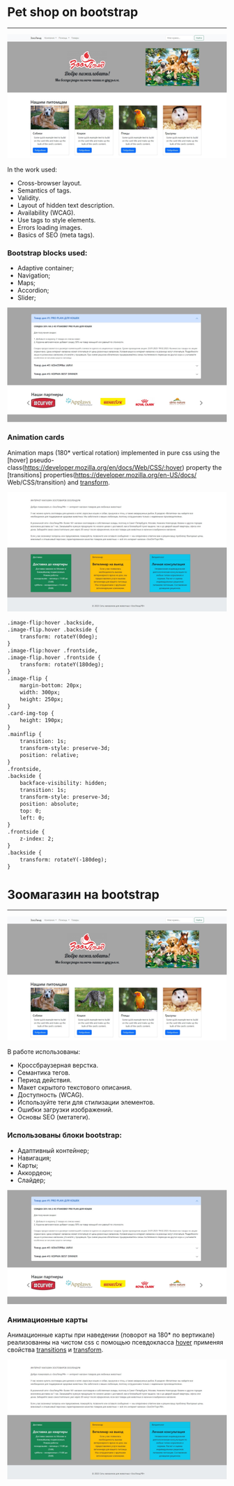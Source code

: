 # Pet shop on bootstrap
___
![homepage screenshot](screen1.jpg)

In the work used:
* Cross-browser layout.
* Semantics of tags.
* Validity.
* Layout of hidden text description.
* Availability (WCAG).
* Use tags to style elements.
* Errors loading images.
* Basics of SEO (meta tags).

### Bootstrap blocks used:

* Adaptive container;
* Navigation;
* Maps;
* Accordion;
* Slider;

![screen](screen2.jpg)

### Animation cards
Animation maps (180* vertical rotation) implemented in pure css using the [hover] pseudo-class(https://developer.mozilla.org/en/docs/Web/CSS/:hover) property the [transitions] properties(https://developer.mozilla.org/en-US/docs/ Web/CSS/transition) and [transform](https://developer.mozilla.org/en-US/docs/Web/CSS/transform).

![map animation](screen3.jpg)
~~~
.image-flip:hover .backside,
.image-flip.hover .backside {
    transform: rotateY(0deg);
}
.image-flip:hover .frontside,
.image-flip.hover .frontside {
    transform: rotateY(180deg);
}
.image-flip {
    margin-bottom: 20px;
    width: 300px;
    height: 250px;
}
.card-img-top {
    height: 190px;
}
.mainflip {
    transition: 1s;
    transform-style: preserve-3d;
    position: relative;
}
.frontside,
.backside {
    backface-visibility: hidden;
    transition: 1s;
    transform-style: preserve-3d;
    position: absolute;
    top: 0;
    left: 0;
}
.frontside {
    z-index: 2;
}
.backside {
    transform: rotateY(-180deg);
}
~~~

# Зоомагазин на bootstrap
___
![скрин домашней страницы](screen1.jpg)

В работе использованы:
* Кроссбраузерная верстка.
* Семантика тегов.
* Период действия.
* Макет скрытого текстового описания.
* Доступность (WCAG).
* Используйте теги для стилизации элементов.
* Ошибки загрузки изображений.
* Основы SEO (метатеги).

### Использованы блоки bootstrap:

* Адаптивный контейнер;
* Навигация;
* Карты;
* Аккордеон;
* Слайдер;

![скрин ](screen2.jpg)

### Анимационные карты
Анимационные карты при наведении (поворот на 180* по вертикале) реализованны на чистом css с помощью псевдокласса [hover](https://developer.mozilla.org/ru/docs/Web/CSS/:hover) применяя свойства [transitions](https://developer.mozilla.org/en-US/docs/Web/CSS/transition) и [transform](https://developer.mozilla.org/en-US/docs/Web/CSS/transform).

![анимация карт](screen3.jpg)